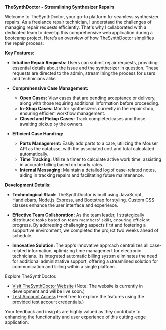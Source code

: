 **TheSynthDoctor - Streamlining Synthesizer Repairs**

Welcome to TheSynthDoctor, your go-to platform for seamless synthesizer repairs. As a freelance repair technician, I understand the challenges of managing repair requests efficiently. That's why I collaborated with a dedicated team to develop this comprehensive web application during a bootcamp project. Here's an overview of how TheSynthDoctor simplifies the repair process:

**Key Features:**

- **Intuitive Repair Requests:**
  Users can submit repair requests, providing essential details about the issue and the synthesizer in question. These requests are directed to the admin, streamlining the process for users and technicians alike.

- **Comprehensive Case Management:**
  - **Open Cases:** View cases that are pending acceptance or delivery, along with those requiring additional information before proceeding.
  - **In-Shop Cases:** Monitor synthesizers currently in the repair shop, ensuring efficient workflow management.
  - **Closed and Pickup Cases:** Track completed cases and those awaiting pickup by the owners.

- **Efficient Case Handling:**
  - **Parts Management:** Easily add parts to a case, utilizing the Mouser API as the database, with the associated cost and total calculated automatically.
  - **Time Tracking:** Utilize a timer to calculate active work time, assisting in accurate billing based on hourly rates.
  - **Internal Messaging:** Maintain a detailed log of case-related notes, aiding in tracking repairs and facilitating future maintenance.

**Development Details:**

- **Technological Stack:** TheSynthDoctor is built using JavaScript, Handlebars, Node.js, Express, and Bootstrap for styling. Custom CSS classes enhance the user interface and experience.

- **Effective Team Collaboration:** As the team leader, I strategically distributed tasks based on team members' skills, ensuring efficient progress. By addressing challenging aspects first and fostering a supportive environment, we completed the project two weeks ahead of schedule.

- **Innovative Solution:** The app's innovative approach centralizes all case-related information, optimizing time management for electronic technicians. Its integrated automatic billing system eliminates the need for additional administrative support, offering a streamlined solution for communication and billing within a single platform.

Explore TheSynthDoctor:

- [Visit TheSynthDoctor Website](#) (Note: The website is currently in development and will be live soon.)
- [Test Account Access](#) (Feel free to explore the features using the provided test account credentials.)

Your feedback and insights are highly valued as they contribute to enhancing the functionality and user experience of this cutting-edge application.
